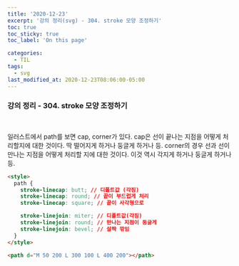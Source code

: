 ```yaml
---
title: '2020-12-23'
excerpt: '강의 정리(svg) - 304. stroke 모양 조정하기'
toc: true
toc_sticky: true
toc_label: 'On this page'

categories:
  - TIL
tags:
  - svg
last_modified_at: 2020-12-23T08:06:00-05:00
---
```


### 강의 정리 - 304. stroke 모양 조정하기

<br />

일러스트에서 path를 보면 cap, corner가 있다. cap은 선이 끝나는 지점을 어떻게 처리할지에 대한 것이다. 딱 떨어지게 하거나 둥글게 하거나 등. corner의 경우 선과 선이 만나는 지점을 어떻게 처리할 지에 대한 것이다. 이것 역시 각지게 하거나 둥글게 하거나 등.

```html
<style>
  path {
    stroke-linecap: butt; // 디폴트값 (각짐)
    stroke-linecap: round; // 끝이 부드럽게 처리
    stroke-linecap: square; // 끝이 사각형으로

    stroke-linejoin: miter; // 디폴트값(각짐)
    stroke-linejoin: round; // 만나는 지점이 둥글게
    stroke-linejoin: bevel; // 살짝 깎임
  }
</style>

<path d="M 50 200 L 300 100 L 400 200"></path>
```
